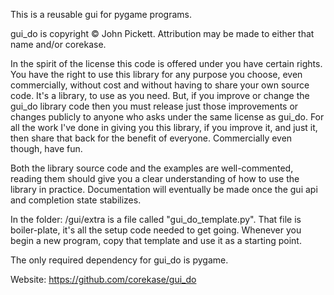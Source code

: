 This is a reusable gui for pygame programs.

gui_do is copyright © John Pickett.  Attribution may be made to either that name and/or corekase.

In the spirit of the license this code is offered under you have certain rights.  You have the right to use this library for any purpose you choose, even commercially, without cost and without having to share your own source code.  It's a library, to use as you need.  But, if you improve or change the gui_do library code then you must release just those improvements or changes publicly to anyone who asks under the same license as gui_do.  For all the work I've done in giving you this library, if you improve it, and just it, then share that back for the benefit of everyone.  Commercially even though, have fun.

Both the library source code and the examples are well-commented, reading them should give you a clear understanding of how to use the library in practice.  Documentation will eventually be made once the gui api and completion state stabilizes.

In the folder: /gui/extra is a file called "gui_do_template.py".  That file is boiler-plate, it's all the setup code needed to get going.  Whenever you begin a new program, copy that template and use it as a starting point.

The only required dependency for gui_do is pygame.

Website: https://github.com/corekase/gui_do

